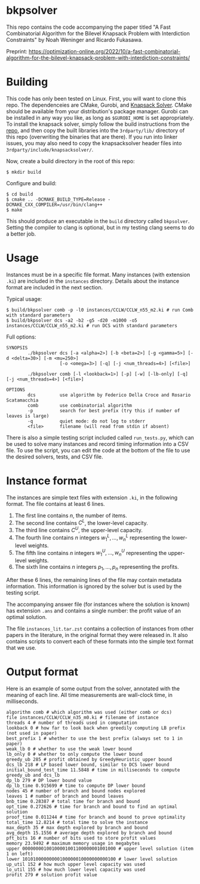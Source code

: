# bkpsolver

This repo contains the code accompanying the paper titled "A Fast Combinatorial Algorithm for the Bilevel Knapsack Problem with Interdiction Constraints" by Noah Weninger and Ricardo Fukasawa.

Preprint: https://optimization-online.org/2022/10/a-fast-combinatorial-algorithm-for-the-bilevel-knapsack-problem-with-interdiction-constraints/

# Building

This code has only been tested on Linux. First, you will want to clone this repo.
The dependenceies are CMake, Gurobi, and [Knapsack Solver](https://github.com/fontanf/knapsacksolver).
CMake should be available from your distribution's package manager. Gurobi can be installed in any way you like, as long as `$GUROBI_HOME` is set appropriately. To install the knapsack solver, simply follow the build instructions from the [repo](https://github.com/fontanf/knapsacksolver), and then copy the built libraries into the `3rdparty/lib/` directory of this repo (overwriting the binaries that are there). If you run into linker issues, you may also need to copy the knapsacksolver header files into `3rdparty/include/knapsacksolver/`.

Now, create a build directory in the root of this repo:

``` $ mkdir build ```

Configure and build:

```
$ cd build
$ cmake .. -DCMAKE_BUILD_TYPE=Release -DCMAKE_CXX_COMPILER=/usr/bin/clang++
$ make
```

This should produce an executable in the `build` directory called `bkpsolver`.
Setting the compiler to clang is optional, but in my testing clang seems to do a better job.

# Usage

Instances must be in a specific file format. Many instances (with extension `.ki`) are
included in the `instances` directory. Details about the instance format are included in the next section.

Typical usage:

```
$ build/bkpsolver comb -p -l0 instances/CCLW/CCLW_n55_m2.ki # run Comb with standard parameters
$ build/bkpsolver dcs -a2 -b2 -g5 -d20 -m1000 -o5 instances/CCLW/CCLW_n55_m2.ki # run DCS with standard parameters
```

Full options:

```
SYNOPSIS
        ./bkpsolver dcs [-a <alpha=2>] [-b <beta=2>] [-g <gamma=5>] [-d <delta=30>] [-m <mu=250>]
                    [-o <omega=3>] [-q] [-j <num_threads=4>] [<file>]

        ./bkpsolver comb [-l <lookback=1>] [-p] [-w] [-lb-only] [-q] [-j <num_threads=4>] [<file>]

OPTIONS
        dcs         use algorithm by Federico Della Croce and Rosario Scatamacchia
        comb        use combinatorial algorithm
        -p          search for best prefix (try this if number of leaves is large)
        -q          quiet mode: do not log to stderr
        <file>      filename (will read from stdin if absent)
```

There is also a simple testing script included called `run_tests.py`, which can be used to solve many
instances and record timing information into a CSV file. To use the script, you can edit the code at
the bottom of the file to use the desired solvers, tests, and CSV file.

# Instance format
The instances are simple text files with extension `.ki`, in the following format. The file contains at least 6 lines.

1. The first line contains $n$, the number of items.
2. The second line contains $C^L$, the lower-level capacity.
3. The third line contains $C^U$, the upper-level capacity.
4. The fourth line contains $n$ integers $w^L_1,\dots,w^L_n$ representing the lower-level weights.
5. The fifth line contains $n$ integers $w^U_1,\dots,w^U_n$ representing the upper-level weights.
6. The sixth line contains $n$ integers $p_1,\dots,p_n$ representing the profits.

After these 6 lines, the remaining lines of the file may contain metadata information. This information is ignored by the solver but is used by the testing script.

The accompanying answer file (for instances where the solution is known) has extension `.ans` and contains a single number: the profit value of an optimal solution.

The file `instances_lit.tar.zst` contains a collection of instances from other papers in the literature, in the original format they were released in. It also contains scripts to convert each of these formats into the simple text format that we use.

# Output format

Here is an example of some output from the solver, annotated with the meaning of each line.
All time measurements are wall-clock time, in milliseconds.

```
algorithm comb # which algorithm was used (either comb or dcs)
file instances/CCLW/CCLW_n35_m0.ki # filename of instance
threads 4 # number of threads used in computation
lookback 0 # how far to look back when greedily computing LB prefix (not used in paper)
best_prefix 1 # whether to use the best prefix (always set to 1 in paper)
weak_lb 0 # whether to use the weak lower bound
lb_only 0 # whether to only compute the lower bound
greedy_ub 285 # profit obtained by GreedyHeuristic upper bound
dcs_lb 218 # LP based lower bound, similar to DCS lower bound
initial_bound_test_time 11.5848 # time in milliseconds to compute greedy_ub and dcs_lb
dp_lb 279 # DP lower bound value
dp_lb_time 0.915699 # time to compute DP lower bound
nodes 45 # number of branch and bound nodes explored
leaves 1 # number of branch and bound leaves
bnb_time 0.28387 # total time for branch and bound
opt_time 0.272626 # time for branch and bound to find an optimal solution
proof_time 0.011244 # time for branch and bound to prove optimality
total_time 12.8214 # total time to solve the instance
max_depth 35 # max depth explored by branch and bound
avg_depth 15.1556 # average depth explored by branch and bound
pft_bits 16 # number of bits used to store profit values
memory 23.9492 # maximum memory usage in megabytes
upper 00000000100100001001100000001001000 # upper level solution (item 1 on left)
lower 10101000000000100000010000000000100 # lower level solution 
up_util 152 # how much upper level capacity was used
lo_util 155 # how much lower level capacity was used
profit 279 # solution profit value
```
